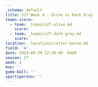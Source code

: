 ```yaml
---
_schema: default
title: S27 Week 4 - Olive vs Dark Gray
teams-score:
  - team: _teams/s27-olive.md
    score:
  - team: _teams/s27-dark-gray.md
    score:
location: _locations/carter-baron.md
field: '4'
date: 2024-09-29 12:30:00 -0400
season: 27
week: 4
mvp: ''
game-ball: ''
sportsperson: ''
---
```

